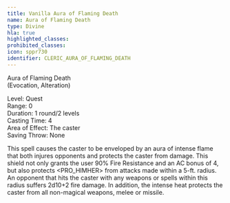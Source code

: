 ```yaml
---
title: Vanilla Aura of Flaming Death
name: Aura of Flaming Death
type: Divine
hla: true
highlighted_classes: 
prohibited_classes: 
icon: sppr730
identifier: CLERIC_AURA_OF_FLAMING_DEATH
---
```

Aura of Flaming Death  
(Evocation, Alteration)  
  
Level: Quest  
Range: 0  
Duration: 1 round/2 levels  
Casting Time: 4  
Area of Effect: The caster  
Saving Throw: None  
  
This spell causes the caster to be enveloped by an aura of intense flame that both injures opponents and protects the caster from damage. This shield not only grants the user 90% Fire Resistance and an AC bonus of 4, but also protects &lt;PRO_HIMHER&gt; from attacks made within a 5-ft. radius. An opponent that hits the caster with any weapons or spells within this radius suffers 2d10+2 fire damage. In addition, the intense heat protects the caster from all non-magical weapons, melee or missile.   
